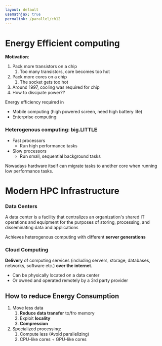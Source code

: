 ```yaml
---
layout: default
usemathjax: true
permalink: /parallel/ch12
---
```


# Energy Efficient computing

**Motivation**: 

1. Pack more transistors on a chip
   1. Too many transistors, core becomes too hot
2. Pack more cores on a chip
   1. The socket gets too hot
3. Around 1997, cooling was required for chip
4. How to dissipate power??

Energy efficiency required in 

- Mobile computing (high powered screen, need high battery life)
- Enterprise computing

### Heterogenous computing: big.LITTLE

- Fast processors
  - Run high performance tasks
- Slow processors
  - Run small, sequential background tasks

Nowadays hardware itself can migrate tasks to another core when running low performance tasks.

# Modern HPC Infrastructure

### Data Centers

A data center is a facility that centralizes an organization's shared IT operations and equipment for the purposes of storing, processing, and disseminating data and applications

Achieves heterogenous computing with different **server generations**

### Cloud Computing

**Delivery** of computing services (including servers, storage, databases, networks, software etc.) **over the internet**.

- Can be physically located on a data center
- Or owned and operated remotely by a 3rd party provider

## How to reduce Energy Consumption

1. Move less data
   1. **Reduce data transfer** to/fro memory
   2. Exploit **locality**
   3. **Compression**
2. Specialized processing:
   1. Compute less (Avoid parallelizing)
   2. CPU-like cores + GPU-like cores